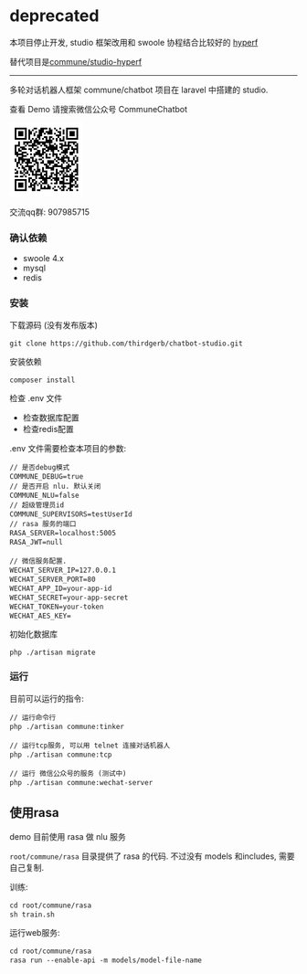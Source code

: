 

# deprecated

本项目停止开发, studio 框架改用和 swoole 协程结合比较好的 [hyperf](https://github.com/hyperf-cloud/hyperf)

替代项目是[commune/studio-hyperf](https://github.com/thirdgerb/studio-hyperf)

-----

多轮对话机器人框架 commune/chatbot 项目在 laravel 中搭建的 studio.


查看 Demo 请搜索微信公众号 CommuneChatbot

![wechat-qrcode](/docs/img/commune-qrcode.bmp)

交流qq群: 907985715


### 确认依赖

- swoole 4.x
- mysql
- redis

### 安装

下载源码 (没有发布版本)

    git clone https://github.com/thirdgerb/chatbot-studio.git

安装依赖

    composer install

检查 .env 文件

- 检查数据库配置
- 检查redis配置

.env 文件需要检查本项目的参数:


    // 是否debug模式
    COMMUNE_DEBUG=true
    // 是否开启 nlu. 默认关闭
    COMMUNE_NLU=false
    // 超级管理员id
    COMMUNE_SUPERVISORS=testUserId
    // rasa 服务的端口
    RASA_SERVER=localhost:5005
    RASA_JWT=null

    // 微信服务配置.
    WECHAT_SERVER_IP=127.0.0.1
    WECHAT_SERVER_PORT=80
    WECHAT_APP_ID=your-app-id
    WECHAT_SECRET=your-app-secret
    WECHAT_TOKEN=your-token
    WECHAT_AES_KEY=

初始化数据库

    php ./artisan migrate

### 运行

目前可以运行的指令:

    // 运行命令行
    php ./artisan commune:tinker

    // 运行tcp服务, 可以用 telnet 连接对话机器人
    php ./artisan commune:tcp

    // 运行 微信公众号的服务 (测试中)
    php ./artisan commune:wechat-server

## 使用rasa

demo 目前使用 rasa 做 nlu 服务

```root/commune/rasa``` 目录提供了 rasa 的代码. 不过没有 models 和includes, 需要自己复制.

训练:

    cd root/commune/rasa
    sh train.sh

运行web服务:

    cd root/commune/rasa
    rasa run --enable-api -m models/model-file-name
